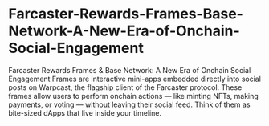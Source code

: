 # Farcaster-Rewards-Frames-Base-Network-A-New-Era-of-Onchain-Social-Engagement
Farcaster Rewards Frames &amp; Base Network: A New Era of Onchain Social Engagement
Frames are interactive mini-apps embedded directly into social posts on Warpcast, the flagship client of the Farcaster protocol. These frames allow users to perform onchain actions — like minting NFTs, making payments, or voting — without leaving their social feed. Think of them as bite-sized dApps that live inside your timeline.
